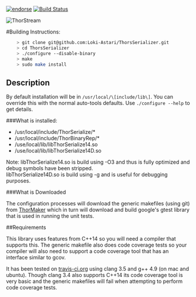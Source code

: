 [![endorse](http://api.coderwall.com/lokiastari/endorsecount.png)](http://coderwall.com/lokiastari)
[![Build Status](https://travis-ci.org/Loki-Astari/ThorsSerializer.svg?branch=master)](https://travis-ci.org/Loki-Astari/ThorsSerializer)

![ThorStream](https://raw.github.com/Loki-Astari/ThorsSerializer/ReWriteDocumentation/img/stream.jpg)


#Building Instructions:
````bash
    > git clone git@github.com:Loki-Astari/ThorsSerializer.git
    > cd ThorsSerializer
    > ./configure --disable-binary
    > make
    > sudo make install
````
## Description

By default installation will be in `/usr/local/\[include/lib\]`. You can override this with the normal auto-tools defaults. Use `./configure --help` to get details.

###What is installed:

* /usr/local/include/ThorSerialize/*
* /usr/local/include/ThorBinaryRep/*
* /use/local/lib/libThorSerialize14.so
* /use/local/lib/libThorSerialize14D.so


Note:
libThorSerialize14.so is build using -O3 and thus is fully optimized and debug symbols have been stripped.  
libThorSerialize14D.so is build using -g and is useful for debugging purposes.


###What is Downloaded

The configuration processes will download the generic makefiles (using git) from [ThorMaker](https://github.com/Loki-Astari/ThorMaker) which in turn will download and build google's gtest library that is used in running the unit tests.

##Requirements

This library uses features from C++14 so you will need a compiler that supports this. The generic makefile also does code coverage tests so your compiler will also need to support a code coverage tool that has an interface similar to gcov.

It has been tested on [travis-ci.org](https://travis-ci.org/Loki-Astari/ThorsSerializer) using clang 3.5 and g++ 4.9 (on mac and ubuntu). Though clang 3.4 also supports C++14 its code coverage tool is very basic and the generic makefiles will fail when attempting to perform code coverage tests.


